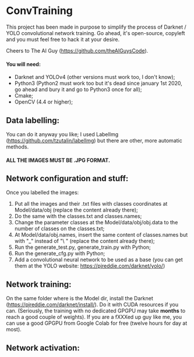 # ConvTraining
This project has been made in purpose to simplify the process of Darknet / YOLO convolutional network training. Go ahead, it's open-source, copyleft and you must feel free to hack it at your desire.

Cheers to The AI Guy (https://github.com/theAIGuysCode).

#### You will need:
- Darknet and YOLOv4 (other versions must work too, I don't know);
- Python3 (Python2 must work too but it's dead since january 1st 2020, go ahead and bury it and go to Python3 once for all);
- Cmake;
- OpenCV (4.4 or higher);

## Data labelling:
You can do it anyway you like; I used LabelImg (https://github.com/tzutalin/labelImg) but there are other, more automatic methods.
#### ALL THE IMAGES MUST BE .JPG FORMAT.

## Network configuration and stuff:
Once you labelled the images:
1) Put all the images and their .txt files with classes coordinates at Model/data/obj (replace the content already there);
2) Do the same with the classes.txt and classes.names;
3) Change the parameter classes at the Model/data/obj/obj.data to the number of classes on the classes.txt;
4) At Model/data/obj.names, insert the same content of classes.names but with "\_" instead of "\ " (replace the content already there);
5) Run the generate_test.py, generate_train.py with Python;
6) Run the generate_cfg.py with Python;
7) Add a convolutional neural network to be used as a base (you can get them at the YOLO website: https://pjreddie.com/darknet/yolo/)

## Network training:
On the same folder where is the Model dir, install the Darknet (https://pjreddie.com/darknet/install/). Do it with CUDA resources if you can.
(Seriously, the training with no dedicated GPGPU may take **months** to reach a good couple of weights).
If you are a fXXXed up guy like me, you can use a good GPGPU from Google Colab for free (twelve hours for day at most).

## Network activation:
